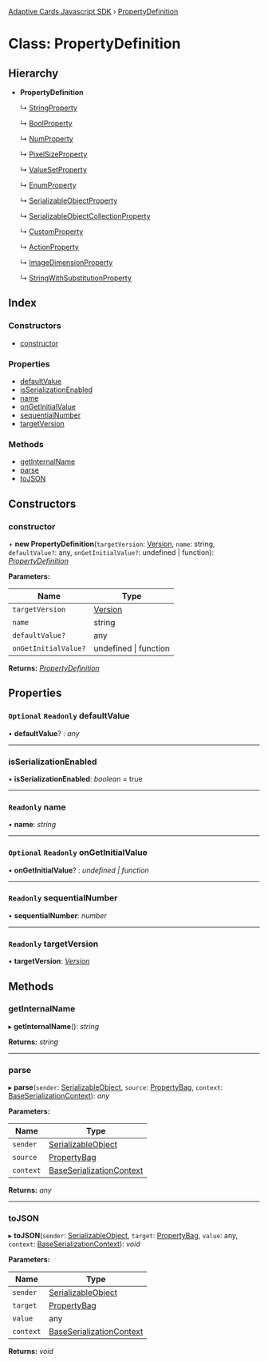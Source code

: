 [Adaptive Cards Javascript SDK](../README.md) › [PropertyDefinition](propertydefinition.md)

# Class: PropertyDefinition

## Hierarchy

* **PropertyDefinition**

  ↳ [StringProperty](stringproperty.md)

  ↳ [BoolProperty](boolproperty.md)

  ↳ [NumProperty](numproperty.md)

  ↳ [PixelSizeProperty](pixelsizeproperty.md)

  ↳ [ValueSetProperty](valuesetproperty.md)

  ↳ [EnumProperty](enumproperty.md)

  ↳ [SerializableObjectProperty](serializableobjectproperty.md)

  ↳ [SerializableObjectCollectionProperty](serializableobjectcollectionproperty.md)

  ↳ [CustomProperty](customproperty.md)

  ↳ [ActionProperty](actionproperty.md)

  ↳ [ImageDimensionProperty](imagedimensionproperty.md)

  ↳ [StringWithSubstitutionProperty](stringwithsubstitutionproperty.md)

## Index

### Constructors

* [constructor](propertydefinition.md#constructor)

### Properties

* [defaultValue](propertydefinition.md#optional-readonly-defaultvalue)
* [isSerializationEnabled](propertydefinition.md#isserializationenabled)
* [name](propertydefinition.md#readonly-name)
* [onGetInitialValue](propertydefinition.md#optional-readonly-ongetinitialvalue)
* [sequentialNumber](propertydefinition.md#readonly-sequentialnumber)
* [targetVersion](propertydefinition.md#readonly-targetversion)

### Methods

* [getInternalName](propertydefinition.md#getinternalname)
* [parse](propertydefinition.md#parse)
* [toJSON](propertydefinition.md#tojson)

## Constructors

###  constructor

\+ **new PropertyDefinition**(`targetVersion`: [Version](version.md), `name`: string, `defaultValue?`: any, `onGetInitialValue?`: undefined | function): *[PropertyDefinition](propertydefinition.md)*

**Parameters:**

Name | Type |
------ | ------ |
`targetVersion` | [Version](version.md) |
`name` | string |
`defaultValue?` | any |
`onGetInitialValue?` | undefined &#124; function |

**Returns:** *[PropertyDefinition](propertydefinition.md)*

## Properties

### `Optional` `Readonly` defaultValue

• **defaultValue**? : *any*

___

###  isSerializationEnabled

• **isSerializationEnabled**: *boolean* = true

___

### `Readonly` name

• **name**: *string*

___

### `Optional` `Readonly` onGetInitialValue

• **onGetInitialValue**? : *undefined | function*

___

### `Readonly` sequentialNumber

• **sequentialNumber**: *number*

___

### `Readonly` targetVersion

• **targetVersion**: *[Version](version.md)*

## Methods

###  getInternalName

▸ **getInternalName**(): *string*

**Returns:** *string*

___

###  parse

▸ **parse**(`sender`: [SerializableObject](serializableobject.md), `source`: [PropertyBag](../README.md#propertybag), `context`: [BaseSerializationContext](baseserializationcontext.md)): *any*

**Parameters:**

Name | Type |
------ | ------ |
`sender` | [SerializableObject](serializableobject.md) |
`source` | [PropertyBag](../README.md#propertybag) |
`context` | [BaseSerializationContext](baseserializationcontext.md) |

**Returns:** *any*

___

###  toJSON

▸ **toJSON**(`sender`: [SerializableObject](serializableobject.md), `target`: [PropertyBag](../README.md#propertybag), `value`: any, `context`: [BaseSerializationContext](baseserializationcontext.md)): *void*

**Parameters:**

Name | Type |
------ | ------ |
`sender` | [SerializableObject](serializableobject.md) |
`target` | [PropertyBag](../README.md#propertybag) |
`value` | any |
`context` | [BaseSerializationContext](baseserializationcontext.md) |

**Returns:** *void*
